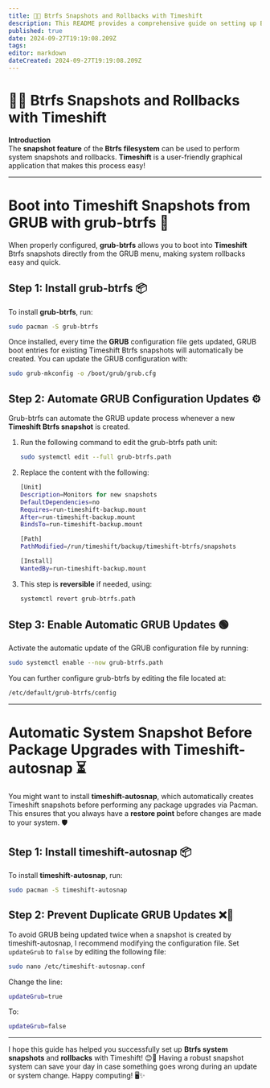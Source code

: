 ```yaml
---
title: 📸🔄 Btrfs Snapshots and Rollbacks with Timeshift 
description: This README provides a comprehensive guide on setting up Btrfs snapshots and system rollbacks using Timeshift
published: true
date: 2024-09-27T19:19:08.209Z
tags: 
editor: markdown
dateCreated: 2024-09-27T19:19:08.209Z
---
```


# 📸🔄 Btrfs Snapshots and Rollbacks with Timeshift 

**Introduction**  
The **snapshot feature** of the **Btrfs filesystem** can be used to perform system snapshots and rollbacks. **Timeshift** is a user-friendly graphical application that makes this process easy!

---

# Boot into Timeshift Snapshots from GRUB with grub-btrfs 🚀

When properly configured, **grub-btrfs** allows you to boot into **Timeshift** Btrfs snapshots directly from the GRUB menu, making system rollbacks easy and quick.

## Step 1: Install grub-btrfs 📦
To install **grub-btrfs**, run:
```bash
sudo pacman -S grub-btrfs
```

Once installed, every time the **GRUB** configuration file gets updated, GRUB boot entries for existing Timeshift Btrfs snapshots will automatically be created. You can update the GRUB configuration with:
```bash
sudo grub-mkconfig -o /boot/grub/grub.cfg
```

## Step 2: Automate GRUB Configuration Updates ⚙️
Grub-btrfs can automate the GRUB update process whenever a new **Timeshift Btrfs snapshot** is created.

1. Run the following command to edit the grub-btrfs path unit:
   ```bash
   sudo systemctl edit --full grub-btrfs.path
   ```
   
2. Replace the content with the following:
   ```bash
   [Unit]
   Description=Monitors for new snapshots
   DefaultDependencies=no
   Requires=run-timeshift-backup.mount
   After=run-timeshift-backup.mount
   BindsTo=run-timeshift-backup.mount

   [Path]
   PathModified=/run/timeshift/backup/timeshift-btrfs/snapshots

   [Install]
   WantedBy=run-timeshift-backup.mount
   ```

3. This step is **reversible** if needed, using:
   ```bash
   systemctl revert grub-btrfs.path
   ```

## Step 3: Enable Automatic GRUB Updates 🟢
Activate the automatic update of the GRUB configuration file by running:
```bash
sudo systemctl enable --now grub-btrfs.path
```

You can further configure grub-btrfs by editing the file located at:
```bash
/etc/default/grub-btrfs/config
```

---

# Automatic System Snapshot Before Package Upgrades with Timeshift-autosnap ⏳

You might want to install **timeshift-autosnap**, which automatically creates Timeshift snapshots before performing any package upgrades via Pacman. This ensures that you always have a **restore point** before changes are made to your system. 🛡️

## Step 1: Install timeshift-autosnap 📦
To install **timeshift-autosnap**, run:
```bash
sudo pacman -S timeshift-autosnap
```

## Step 2: Prevent Duplicate GRUB Updates ❌🔄
To avoid GRUB being updated twice when a snapshot is created by timeshift-autosnap, I recommend modifying the configuration file. Set `updateGrub` to `false` by editing the following file:
```bash
sudo nano /etc/timeshift-autosnap.conf
```

Change the line:
```bash
updateGrub=true
```
To:
```bash
updateGrub=false
```

---

I hope this guide has helped you successfully set up **Btrfs system snapshots** and **rollbacks** with Timeshift! 😊🔧 Having a robust snapshot system can save your day in case something goes wrong during an update or system change. Happy computing! 🖥️✨
